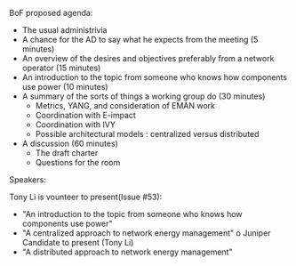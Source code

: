 BoF proposed agenda:


-	The usual administrivia
-	A chance for the AD to say what he expects from the meeting (5 minutes)
-	An overview of the desires and objectives preferably from a network operator (15 minutes)
-	An introduction to the topic from someone who knows how components use power (10 minutes)
-	A summary of the sorts of things a working group do (30 minutes)
    - Metrics, YANG, and consideration of EMAN work
    - Coordination with E-impact
    - Coordination with IVY 
    - Possible architectural models : centralized versus distributed
-	A discussion   (60 minutes)
    -	The draft charter      
    -	Questions for the room 

Speakers:

Tony Li is vounteer to present(Issue #53):
- "An introduction to the topic from someone who knows how components use power"
- "A centralized approach to network energy management" 
    o Juniper Candidate to present (Tony Li)
- "A distributed approach to network energy management"
